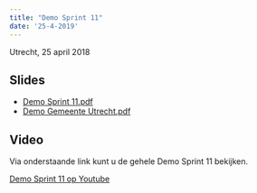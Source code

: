 ```yaml
---
title: "Demo Sprint 11"
date: '25-4-2019'
---
```


Utrecht, 25 april 2018

## Slides

* [Demo Sprint 11.pdf](../bestanden/zgw2-demo-sprint-11.pdf)
* [Demo Gemeente Utrecht.pdf](../bestanden/zgw2-demo-sprint-11-utrecht2019.pdf)

## Video

Via onderstaande link kunt u de gehele Demo Sprint 11 bekijken.

[Demo Sprint 11 op Youtube](https://www.youtube.com/watch?v=CBfv0wncd_0)
